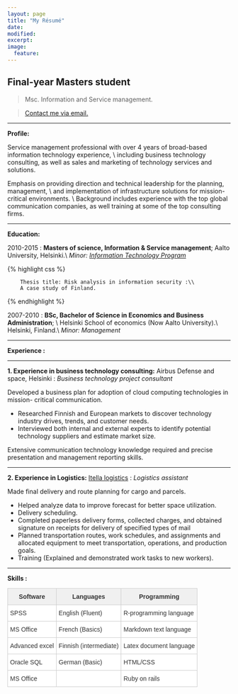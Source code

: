 ```yaml
---
layout: page
title: "My Résumé"
date:  
modified:
excerpt:
image:
  feature:
---
```


**Final-year Masters student**
------
    
> Msc. Information and Service management.
    
> [Contact me via email.](mailto:fofungi@aol.com)

------

**Profile:**

Service management professional with over 4 years of broad-based information technology experience, \\
including business technology consulting, as well as sales and marketing of technology services and solutions.

Emphasis on providing direction and technical leadership for the planning, 
management, \\
and implementation of infrastructure solutions for mission-critical environments. \\
Background includes experience with the top global communication companies, as well training at some of the top consulting firms. 

------
**Education:**

2010-2015 
: **Masters of science, Information & Service management**; 
Aalto University, Helsinki.\\
  *Minor: [Information Technology Program](http://itpaalto.net/information-service-business/)*

{% highlight css %}

~~~~~~~~
    Thesis title: Risk analysis in information security :\\
    A case study of Finland.
~~~~~~~~

{% endhighlight %}

2007-2010
: **BSc, Bachelor of Science in Economics and Business Administration**; \\
Helsinki School of economics (Now Aalto University).\\
Helsinki, Finland.\\
    *Minor: Management*

------

**Experience :**

***

**1. Experience in business technology consulting:**
Airbus Defense and space, Helsinki 
: *Business technology project consultant*

Developed a business plan for adoption of cloud computing technologies in mission- critical communication.

* Researched Finnish and European markets to discover technology industry drives, trends, and customer needs. 
* Interviewed both internal and  external experts to identify potential technology suppliers and estimate market size.

Extensive communication technology knowledge required and precise presentation and management reporting skills.

------

**2. Experience in Logistics:**
[Itella logistics](http://www.posti.com//)
: *Logistics assistant*

Made final delivery and route planning for cargo and parcels.

* Helped analyze data to improve forecast for better space utilization.
* Delivery scheduling.
* Completed paperless delivery forms, collected charges, and obtained signature on receipts for delivery of specified types of mail
* Planned transportation routes, work schedules, and assignments and allocated equipment to meet transportation, operations, and production goals.
* Training (Explained and demonstrated work tasks to new workers).

------

**Skills :**

<style type="text/css">
.tg  {border-collapse:collapse;border-spacing:0;border-color:#ccc;margin:0px auto;}
.tg td{font-family:Arial, sans-serif;font-size:14px;padding:10px 5px;border-style:solid;border-width:1px;overflow:hidden;word-break:normal;border-color:#ccc;color:#333;background-color:#fff;}
.tg th{font-family:Arial, sans-serif;font-size:14px;font-weight:normal;padding:10px 5px;border-style:solid;border-width:1px;overflow:hidden;word-break:normal;border-color:#ccc;color:#333;background-color:#f0f0f0;}
.tg .tg-e3zv{font-weight:bold}
</style>
<table class="tg">
  <tr>
    <th class="tg-e3zv">Software</th>
    <th class="tg-e3zv">Languages</th>
    <th class="tg-e3zv">Programming</th>
  </tr>
  <tr>
    <td class="tg-031e">SPSS</td>
    <td class="tg-031e">English (Fluent)</td>
    <td class="tg-031e">R-programming language</td>
  </tr>
  <tr>
    <td class="tg-031e">MS Office</td>
    <td class="tg-031e">French (Basics)</td>
    <td class="tg-031e">Markdown text language</td>
  </tr>
  <tr>
    <td class="tg-031e">Advanced excel</td>
    <td class="tg-031e">Finnish (intermediate)</td>
    <td class="tg-031e">Latex document language</td>
  </tr>
  <tr>
    <td class="tg-031e">Oracle SQL</td>
    <td class="tg-031e">German (Basic)</td>
    <td class="tg-031e">HTML/CSS</td>
  </tr>
  <tr>
    <td class="tg-031e">MS Office</td>
    <td class="tg-031e"></td>
    <td class="tg-031e">Ruby on rails</td>
  </tr>
</table> <br>


